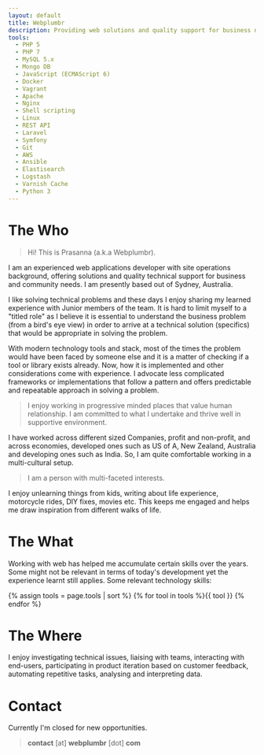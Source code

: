 ```yaml
---
layout: default
title: Webplumbr
description: Providing web solutions and quality support for business needs
tools:
  - PHP 5
  - PHP 7
  - MySQL 5.x
  - Mongo DB
  - JavaScript (ECMAScript 6)
  - Docker
  - Vagrant
  - Apache
  - Nginx
  - Shell scripting
  - Linux
  - REST API
  - Laravel
  - Symfony
  - Git
  - AWS
  - Ansible
  - Elastisearch
  - Logstash
  - Varnish Cache
  - Python 3
---
```

# The Who

> Hi! This is Prasanna (a.k.a Webplumbr). 

I am an experienced web applications developer with site operations background, offering solutions and quality technical support for business and community needs. I am presently based out of Sydney, Australia.

I like solving technical problems and these days I enjoy sharing my learned 
experience with Junior members of the team. It is hard to limit myself to a 
"titled role" as I believe it is essential to understand the business problem 
(from a bird's eye view) in order to arrive at a technical solution (specifics) 
that would be appropriate in solving the problem.

With modern technology tools and stack, most of the times the problem would have 
been faced by someone else and it is a matter of checking if a tool or library 
exists already. Now, how it is implemented and other considerations come with 
experience. I advocate less complicated frameworks or implementations that follow 
a pattern and offers predictable and repeatable approach in solving a problem.

> I enjoy working in progressive minded places that value human relationship. I am committed to what I undertake and thrive well in supportive environment.

I have worked across different sized Companies, profit and non-profit, and 
across economies, developed ones such as US of A, New Zealand, Australia 
 and developing ones such as India. So, I am quite comfortable working in a 
 multi-cultural setup.
 
> I am a person with multi-faceted interests. 

I enjoy unlearning things from kids, writing about life experience, motorcycle 
rides, DIY fixes, movies etc. This keeps me engaged and helps me draw inspiration 
from different walks of life.

# The What

Working with web has helped me accumulate certain skills over the years. Some might 
not be relevant in terms of today's development yet the experience learnt still 
applies. Some relevant technology skills:

{% assign tools = page.tools | sort %}
{% for tool in tools %}<span class="tool">{{ tool }}</span> {% endfor %}
 
# The Where

I enjoy investigating technical issues, liaising with teams, interacting with end-users, participating in product iteration based on customer feedback, automating repetitive tasks, analysing and interpreting data. 

# Contact

Currently I'm <span class="sign-board">closed</span> for new opportunities.

> **contact** [at] **webplumbr** [dot] **com**
